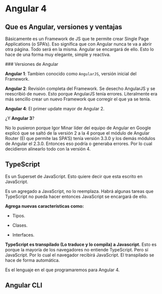 # Angular 4

## Que es Angular, versiones y ventajas

Básicamente es un Framework de JS que te permite crear Single Page Applications (o SPA’s). Eso significa que con Angular nunca te va a abrir otra página. Todo será en la misma. Angular se encargará de ello. Esto lo hace de una forma muy elegante, simple y reactiva.

### Versiones de Angular

**Angular 1**: Tambien conocido como `AngularJS`, versión inicial del Framework.

**Angular 2**: Revisión completa del Framework. Se desecho AngularJS y se reescribió de nuevo. Esto porque AngularJS tenía errores. Literalmente era más sencillo crear un nuevo Framework que corregir el que ya se tenía.

**Angular 4**: El primer update mayor de Angular 2.

¿Y **Angular 3**?

No lo pusieron porque Igor Minar líder del equipo de Angular en Google explicó que se saltó de la versión 2 a la 4 porque el módulo de Angular Router (El que permite las SPA’S) tenía versión 3.3.0 y los demás módulos de Angular el 2.3.0. Entonces eso podría o generaba errores. Por lo cual decidieron alinearlo todo con la versión 4.

## TypeScript

Es un Superset de JavaScript. Esto quiere decir que esta escrito en JavaScript.

Es un agregado a JavaScript, no lo reemplaza. Habrá algunas tareas que TypeScript no pueda hacer entonces JavaScript se encargará de ello.

**Agrega nuevas características como:**

- Tipos.

- Clases.

- Interfaces.

**TypeScript es transpilado (Lo traduce y lo compila) a Javascript.**
Esto es porque la mayoría de los navegadores no entiende TypeScript. Pero sí JavaScript. Por lo cual el navegador recibirá JavaScript. El transpilado se hace de forma automática.

Es el lenguaje en el que programaremos para Angular 4.

## Angular CLI

